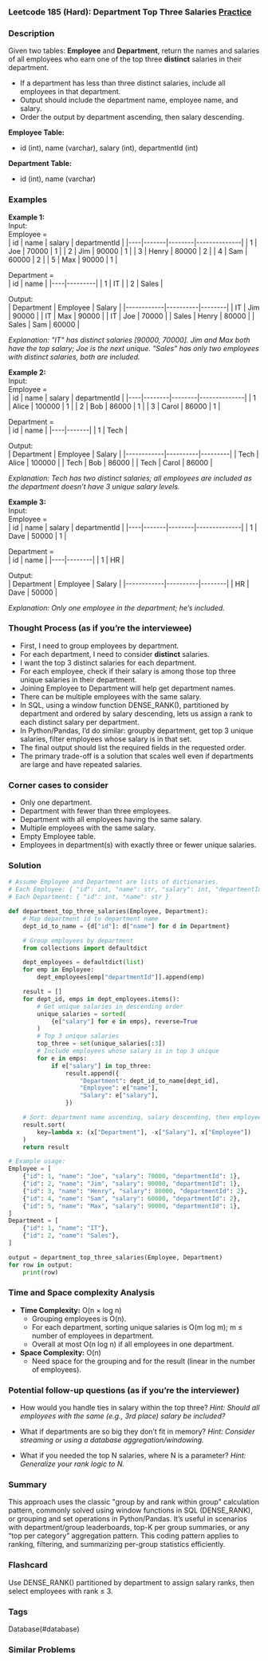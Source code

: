 ### Leetcode 185 (Hard): Department Top Three Salaries [Practice](https://leetcode.com/problems/department-top-three-salaries)

### Description  
Given two tables: **Employee** and **Department**, return the names and salaries of all employees who earn one of the top three **distinct** salaries in their department.  
- If a department has less than three distinct salaries, include all employees in that department.
- Output should include the department name, employee name, and salary.
- Order the output by department ascending, then salary descending.

**Employee Table:**
- id (int), name (varchar), salary (int), departmentId (int)

**Department Table:**
- id (int), name (varchar)

### Examples  

**Example 1:**  
Input:  
Employee =  
| id | name  | salary | departmentId |
|----|-------|--------|--------------|
| 1  | Joe   | 70000  | 1            |
| 2  | Jim   | 90000  | 1            |
| 3  | Henry | 80000  | 2            |
| 4  | Sam   | 60000  | 2            |
| 5  | Max   | 90000  | 1            |

Department =  
| id | name    |
|----|---------|
| 1  | IT      |
| 2  | Sales   |

Output:  
| Department | Employee | Salary |
|------------|----------|--------|
| IT         | Jim      | 90000  |
| IT         | Max      | 90000  |
| IT         | Joe      | 70000  |
| Sales      | Henry    | 80000  |
| Sales      | Sam      | 60000  |

*Explanation: "IT" has distinct salaries [90000, 70000]. Jim and Max both have the top salary; Joe is the next unique. "Sales" has only two employees with distinct salaries, both are included.*

**Example 2:**  
Input:  
Employee =  
| id | name   | salary | departmentId |
|----|--------|--------|--------------|
| 1  | Alice  | 100000 | 1            |
| 2  | Bob    | 86000  | 1            |
| 3  | Carol  | 86000  | 1            |

Department =  
| id | name  |
|----|-------|
| 1  | Tech  |

Output:  
| Department | Employee | Salary  |
|------------|----------|---------|
| Tech       | Alice    | 100000  |
| Tech       | Bob      | 86000   |
| Tech       | Carol    | 86000   |

*Explanation: Tech has two distinct salaries; all employees are included as the department doesn’t have 3 unique salary levels.*

**Example 3:**  
Input:  
Employee =  
| id | name  | salary | departmentId |
|----|-------|--------|--------------|
| 1  | Dave  | 50000  | 1            |

Department =  
| id | name   |
|----|--------|
| 1  | HR     |

Output:  
| Department | Employee | Salary |
|------------|----------|--------|
| HR         | Dave     | 50000  |

*Explanation: Only one employee in the department; he’s included.*

### Thought Process (as if you’re the interviewee)  
- First, I need to group employees by department.
- For each department, I need to consider **distinct** salaries.
- I want the top 3 distinct salaries for each department.
- For each employee, check if their salary is among those top three unique salaries in their department.
- Joining Employee to Department will help get department names.
- There can be multiple employees with the same salary.
- In SQL, using a window function DENSE_RANK(), partitioned by department and ordered by salary descending, lets us assign a rank to each distinct salary per department.
- In Python/Pandas, I’d do similar: groupby department, get top 3 unique salaries, filter employees whose salary is in that set.
- The final output should list the required fields in the requested order.
- The primary trade-off is a solution that scales well even if departments are large and have repeated salaries.

### Corner cases to consider  
- Only one department.
- Department with fewer than three employees.
- Department with all employees having the same salary.
- Multiple employees with the same salary.
- Empty Employee table.
- Employees in department(s) with exactly three or fewer unique salaries.

### Solution

```python
# Assume Employee and Department are lists of dictionaries.
# Each Employee: { "id": int, "name": str, "salary": int, "departmentId": int }
# Each Department: { "id": int, "name": str }

def department_top_three_salaries(Employee, Department):
    # Map department id to department name
    dept_id_to_name = {d["id"]: d["name"] for d in Department}

    # Group employees by department
    from collections import defaultdict

    dept_employees = defaultdict(list)
    for emp in Employee:
        dept_employees[emp["departmentId"]].append(emp)

    result = []
    for dept_id, emps in dept_employees.items():
        # Get unique salaries in descending order
        unique_salaries = sorted(
            {e["salary"] for e in emps}, reverse=True
        )
        # Top 3 unique salaries
        top_three = set(unique_salaries[:3])
        # Include employees whose salary is in top 3 unique
        for e in emps:
            if e["salary"] in top_three:
                result.append({
                    "Department": dept_id_to_name[dept_id],
                    "Employee": e["name"],
                    "Salary": e["salary"],
                })

    # Sort: department name ascending, salary descending, then employee name
    result.sort(
        key=lambda x: (x["Department"], -x["Salary"], x["Employee"])
    )
    return result

# Example usage:
Employee = [
    {"id": 1, "name": "Joe", "salary": 70000, "departmentId": 1},
    {"id": 2, "name": "Jim", "salary": 90000, "departmentId": 1},
    {"id": 3, "name": "Henry", "salary": 80000, "departmentId": 2},
    {"id": 4, "name": "Sam", "salary": 60000, "departmentId": 2},
    {"id": 5, "name": "Max", "salary": 90000, "departmentId": 1},
]
Department = [
    {"id": 1, "name": "IT"},
    {"id": 2, "name": "Sales"},
]

output = department_top_three_salaries(Employee, Department)
for row in output:
    print(row)
```

### Time and Space complexity Analysis  

- **Time Complexity:** O(n × log n)  
  - Grouping employees is O(n).
  - For each department, sorting unique salaries is O(m log m); m ≤ number of employees in department.
  - Overall at most O(n log n) if all employees in one department.
- **Space Complexity:** O(n)  
  - Need space for the grouping and for the result (linear in the number of employees).

### Potential follow-up questions (as if you’re the interviewer)  

- How would you handle ties in salary within the top three?
  *Hint: Should all employees with the same (e.g., 3rd place) salary be included?*

- What if departments are so big they don’t fit in memory?
  *Hint: Consider streaming or using a database aggregation/windowing.*

- What if you needed the top N salaries, where N is a parameter?
  *Hint: Generalize your rank logic to N.*

### Summary
This approach uses the classic "group by and rank within group" calculation pattern, commonly solved using window functions in SQL (DENSE_RANK), or grouping and set operations in Python/Pandas. It’s useful in scenarios with department/group leaderboards, top-K per group summaries, or any “top per category” aggregation pattern. This coding pattern applies to ranking, filtering, and summarizing per-group statistics efficiently.


### Flashcard
Use DENSE_RANK() partitioned by department to assign salary ranks, then select employees with rank ≤ 3.

### Tags
Database(#database)

### Similar Problems
